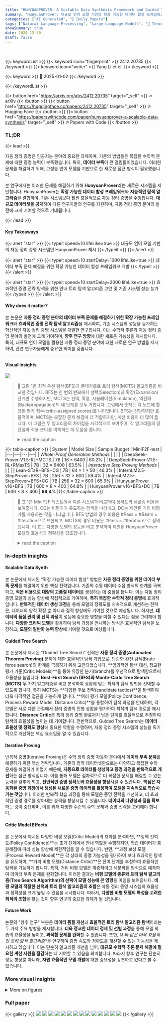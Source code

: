 ```yaml
---
title: "HUNYUANPROVER: A Scalable Data Synthesis Framework and Guided Tree Search for Automated Theorem Proving"
summary: "HunyuanProver: 대규모 언어 모델 기반의 확장 가능한 데이터 합성 프레임워크와 안내 트리 탐색을 통해 최첨단 자동 정리 증명 성능 달성!"
categories: ["AI Generated", "🤗 Daily Papers"]
tags: ["Natural Language Processing", "Large Language Models", "🏢 Tencent AI Lab",]
showSummary: true
date: 2024-12-30
draft: false
---
```


<br>

{{< keywordList >}}
{{< keyword icon="fingerprint" >}} 2412.20735 {{< /keyword >}}
{{< keyword icon="writer" >}} Yang Li et el. {{< /keyword >}}
 
{{< keyword >}} 🤗 2025-01-02 {{< /keyword >}}
 
{{< /keywordList >}}

{{< button href="https://arxiv.org/abs/2412.20735" target="_self" >}}
↗ arXiv
{{< /button >}}
{{< button href="https://huggingface.co/papers/2412.20735" target="_self" >}}
↗ Hugging Face
{{< /button >}}
{{< button href="https://paperswithcode.com/paper/hunyuanprover-a-scalable-data-synthesis" target="_self" >}}
↗ Papers with Code
{{< /button >}}




### TL;DR


{{< lead >}}

자동 정리 증명은 인공지능 분야의 중요한 과제이며, 기존의 방법들은 복잡한 수학적 문제에 대한 증명 능력이 부족했습니다. 특히, **데이터 부족**이 큰 걸림돌이었습니다.  이러한 문제를 해결하기 위해, 고성능 언어 모델을 기반으로 한 새로운 접근 방식이 필요했습니다.

본 연구에서는 이러한 문제를 해결하기 위해 **HunyuanProver**라는 새로운 시스템을 제안합니다. HunyuanProver는 **확장 가능한 데이터 합성 프레임워크**와 **지능적인 탐색 알고리즘**을 결합하여, 기존 시스템보다 훨씬 효율적으로 자동 정리 증명을 수행합니다.  **대규모 데이터셋을 공개**하여 다른 연구자들의 연구를 지원하며, 자동 정리 증명 분야의 발전에 크게 기여할 것으로 기대됩니다.

{{< /lead >}}


#### Key Takeaways

{{< alert "star" >}}
{{< typeit speed=10 lifeLike=true >}} 대규모 언어 모델 기반의 자동 정리 증명 시스템인 HunyuanProver 제시 {{< /typeit >}}
{{< /alert >}}

{{< alert "star" >}}
{{< typeit speed=10 startDelay=1000 lifeLike=true >}} 데이터 부족 문제 해결을 위한 확장 가능한 데이터 합성 프레임워크 개발 {{< /typeit >}}
{{< /alert >}}

{{< alert "star" >}}
{{< typeit speed=10 startDelay=2000 lifeLike=true >}} 효과적인 증명 전략 탐색을 위한 안내 트리 탐색 알고리즘 고안 및 기존 시스템 성능 능가 {{< /typeit >}}
{{< /alert >}}

#### Why does it matter?
본 논문은 **자동 정리 증명 분야의 데이터 부족 문제를 해결하기 위한 확장 가능한 프레임워크**와 **효과적인 증명 전략 탐색 알고리즘**을 제시하여, 기존 시스템의 성능을 능가하는 혁신적인 자동 정리 증명 시스템을 개발한 연구입니다. 이는 수학적 추론과 자동 정리 증명 분야의 발전에 크게 기여하며, **향후 연구 방향**에 대한 새로운 가능성을 제시합니다. 특히, 대규모 언어 모델을 활용한 자동 정리 증명 분야에 대한 새로운 연구 방법을 제시하여, 관련 연구자들에게 중요한 의미를 갖습니다.

------
#### Visual Insights



![](https://arxiv.org/html/2412.20735/x1.png)

> 🔼 그림 1은 최적 우선 탐색(BFS)과 몬테카를로 트리 탐색(MCTS) 알고리즘을 비교한 것입니다.  BFS는 한 번의 반복에서 선택(Selection)과 확장(Expansion) 단계만 수행하지만, MCTS는 선택, 확장, 시뮬레이션(Simulation), 역전파(Backpropagation)의 네 단계를 모두 거칩니다. 그림에서 숫자는 각 노드에 할당된 평가 점수(critic-assigned scores)를 나타냅니다.  BFS는 간단하지만 효율적이며, MCTS는 복잡한 문제 해결에 더 적합하지만, 계산 비용이 더 많이 듭니다.  이 그림은 두 알고리즘의 차이점을 시각적으로 보여주어, 각 알고리즘의 장단점과 적용 분야를 이해하는 데 도움을 줍니다.
> <details>
> <summary>read the caption</summary>
> Figure 1: Comparing best-first search (BFS) with Monte-Carlo tree search (MCTS). BFS only takes Selection and Expansion in one iteration, while MCTS takes all four steps. The numbers represent critic-assigned scores.
> </details>





{{< table-caption >}}
| System | Model Size | Sample Budget | MiniF2F-test |
|---|---|---|---| 
| *Whole-Proof Generation Methods* |  |  |  |
| DeepSeek-Prover-V1.5-RL+MCTS | 7B | 16 × 6400 | 60.2% |
| DeepSeek-Prover-V1.5-RL+RMaxTS | 7B | 32 × 6400 | 63.5% |
| *Interactive Step Proving Methods* |  |  |  |
| Lean-STaR+BFS+CG | 7B | 64 × 1 × 50 | 46.3% |
| InternLM2.5-StepProver+BFS | 7B | 256 × 32 × 600 | 59.4% |
| InternLM2.5-StepProver+BFS+CG | 7B | 256 × 32 × 600 | 65.9% |
| HunyuanProver v16+BFS | 7B | 600 × 8 × 400 | 64.8% |
| HunyuanProver v16+BFS+DC | 7B | 600 × 8 × 400 | **68.4**% |{{< /table-caption >}}

> 🔼 표 1은 MiniF2F 테스트에서 다른 시스템과 비교하여 정확도와 샘플링 비용을 보여줍니다. CG는 비평가가 유도하는 검색을 나타내고, DC는 제안된 거리 비평가를 사용하는 것을 나타냅니다. BFS 방법의 경우 비용은 #Pass × #Beam × #Iteration으로 표현되고, MCTS의 경우 비용은 #Pass × #Iteration으로 정의됩니다. 이 표는 다양한 모델의 성능을 비교 분석하여 제안된 HunyuanProver 모델의 효율성과 정확성을 강조합니다.
> <details>
> <summary>read the caption</summary>
> Table 1: Main comparison regarding accuracy and sampling cost with other systems on MiniF2F-test. CG indicates critic-guided search, while DC represents taking our proposed distance critic as guidance. For BFS methods, the cost is represented as #Pass × #Beam × #Iteration, while for MCTS, the cost is defined as #Pass × #Iteration.
> </details>





### In-depth insights


#### Scalable Data Synth
본 논문에서 제시된 "확장 가능한 데이터 합성" 방법은 **자동 정리 증명을 위한 데이터 부족 문제**를 해결하기 위한 핵심 전략입니다.  기존의 수동 데이터 수집 방식의 한계를 극복하고, **적은 비용으로 대량의 고품질 데이터**를 생성하는 데 중점을 둡니다. 이는 자동 정리 증명 모델의 성능 향상에 직접적으로 기여하며, **특히 복잡한 수학적 정리 증명**에 효과적입니다.  **반복적인 데이터 생성 과정**을 통해 모델의 정확도를 지속적으로 개선하는 전략은, 데이터의 양적 확장 뿐 아니라 질적 향상에도 기여할 것으로 예상됩니다.  하지만, **데이터의 품질 관리 및 선택 과정**이 성능에 중요한 영향을 미칠 수 있다는 점을 고려해야 합니다.  **다양한 크리틱 모델**을 활용하여 탐색 과정을 안내하는 방식은 효율적인 탐색을 보장하고, **모델의 일반화 능력 향상**에 기여할 것으로 예상됩니다.

#### Guided Tree Search
본 논문에서 제시된 "Guided Tree Search" 전략은 **자동 정리 증명(Automated Theorem Proving)** 문제에 대한 효율적인 탐색 기법으로, 단순한 완전 탐색(Brute-force search)의 한계를 극복하기 위해 고안되었습니다.  **임의적인 탐색 대신, 정교한 평가 기준(Critic Models)**을 통해 유망한 분기(branch)를 우선적으로 탐색함으로써 효율성을 높입니다.  **Best-First Search (BFS)와 Monte-Carlo Tree Search (MCTS)** 두 가지 알고리즘을 비교 분석하여 상황에 맞는 최적의 탐색 방법을 선택할 수 있도록 합니다. 특히 MCTS는 **다양한 후보 전략(candidate tactics)**을 탐색하여 더욱 다각적인 접근을 가능하게 합니다.  **여러 평가 모델(Policy Confidence, Process Reward Model, Distance Critic)**을 통합하여 탐색 과정을 안내하며, 각 모델은 서로 다른 관점에서 정리 증명의 진행 상황을 평가하여 최적의 탐색 경로를 제시합니다.  **Distance Critic**은 특히 정리 증명 완료까지 남은 단계를 효율적으로 추정하여 탐색의 효율성을 높이는 데 기여합니다.  전반적으로, Guided Tree Search는 **데이터 효율성 및 정확도 향상**에 중요한 역할을 수행하며, 자동 정리 증명 시스템의 성능을 획기적으로 개선하는 핵심 요소임을 알 수 있습니다.

#### Iterative Proving
반복적 증명(Iterative Proving)은 수학 정리 증명 자동화 분야에서 **데이터 부족 문제**를 해결하기 위한 핵심 전략입니다.  기존의 정적 데이터셋만으로는 다양하고 복잡한 수학 문제를 해결하기 어렵기 때문에, **자동으로 데이터를 생성하고 증명 과정을 반복적으로 개선**하는 접근 방식입니다.  이를 통해 모델은 점차적으로 더 복잡한 문제를 해결할 수 있는 능력을 갖추게 되고, **전반적인 증명 정확도와 효율성을 향상**시킬 수 있습니다.  **핵심은 자동화된 증명 과정에서 생성된 새로운 증명 데이터를 활용하여 모델을 지속적으로 학습시키는 것**입니다.  이러한 반복적 학습 과정을 통해 모델은 증명 전략을 개선하고, 더 효과적인 증명 경로를 찾아내는 능력을 향상시킬 수 있습니다.  **데이터의 다양성과 질을 확보**하는 것이 중요하며, 이를 위해 다양한 수준의 수학 문제와 증명 전략을 고려해야 합니다.

#### Critic Model Effects
본 논문에서 제시된 다양한 비평 모델(Critic Model)의 효과를 분석하면, **정책 신뢰도(Policy Confidence)**는 초기 단계에서 안내 역할을 수행하지만, 학습 데이터가 충분해짐에 따라 성능 향상에 제한적임을 알 수 있습니다. 반면, **과정 보상 모델(Process Reward Model)**은 각 상태의 증명 가능성을 평가하여 보다 효과적인 탐색을 유도하며, **거리 비평 모델(Distance Critic)**은 잔여 단계를 추정하여 효율적인 탐색을 가능하게 합니다. 특히, 거리 비평 모델은 계층적이고 세분화된 방식으로 예측하여 데이터 부족 문제를 완화합니다. 이러한 결과는 **비평 모델의 종류와 트리 탐색 알고리즘(Tree Search Algorithm)의 선택이 모델 성능에 큰 영향**을 미침을 보여줍니다.  **비평 모델의 적절한 선택과 트리 탐색 알고리즘의 조합**은 자동 정리 증명 시스템의 효율성과 정확성을 크게 높일 수 있음을 시사합니다. 따라서, **다양한 비평 모델의 특성을 고려한 최적의 조합**을 찾는 것이 향후 연구의 중요한 과제가 될 것입니다.

#### Future Work
논문의 "향후 연구" 부분은 **데이터 품질 개선**과 **효율적인 트리 탐색 알고리즘 탐색**이라는 두 가지 주요 방향을 제시합니다.  **더욱 정교한 데이터 정제 및 선별 과정**을 통해 모델 학습의 효율성을 높이고, **과적합 문제를 완화**할 수 있습니다.  또한, **Q* 와 같은 더욱 효율적인 트리 탐색 알고리즘**을 연구하여 증명 속도와 정확도를 개선할 수 있는 가능성을 제시하고 있습니다. 이는 단순히 알고리즘 개선을 넘어, **대규모 수학적 추론 문제 해결에 필요한 계산 자원을 절감**하는 데 기여할 수 있음을 의미합니다. 따라서 향후 연구는 단순히 성능 향상뿐 아니라, **자원 효율적인 모델 개발**에 대한 중요성을 강조하고 있다고 볼 수 있습니다.


### More visual insights

<details>
<summary>More on figures
</summary>


![](https://arxiv.org/html/2412.20735/x2.png)

> 🔼 그림 2는 거친 수준에서 미세한 수준으로의 수치 표현을 위한 균형 이진 트리 구조를 보여줍니다. 트리의 레벨이 4일 때, 최대 8까지의 숫자를 표현할 수 있습니다. 예를 들어, 숫자 6의 경로는 root → 2/2 → 3/4 → 6/8 입니다. 이 경로와 연관된 튜플은 (2, 3, 6)입니다. 이 그림은 거리 기준 비평가 모델이 어떻게 계층적이고 점진적인 방식으로 예측을 수행하는지 보여주는 데 사용됩니다. 즉, 트리의 상위 레벨 노드는 하위 레벨 노드보다 예측하기 쉽기 때문에, 모델이 먼저 광범위하고 신뢰할 수 있는 예측을 한 다음 점진적으로 세부적인 예측을 하도록 도와줍니다.
> <details>
> <summary>read the caption</summary>
> Figure 2: Balanced binary tree structure for coarse-to-fine number representation. When the level of tree is 4, the max number can be represented is 8. The path of number 6666 is r⁢o⁢o⁢t→2/2→3/4→6/8→𝑟𝑜𝑜𝑡22→34→68root\rightarrow 2/2\rightarrow 3/4\rightarrow 6/8italic_r italic_o italic_o italic_t → 2 / 2 → 3 / 4 → 6 / 8. The tuple associated with the path is (2, 3, 6).
> </details>



![](https://arxiv.org/html/2412.20735/x3.png)

> 🔼 그림 3은 반복적인 전술 데이터 생성 과정을 통해 증명자를 개선하는 동안 miniF2F 테스트 정확도와 미세 조정 토큰 수의 추세를 보여줍니다. 여기서 'v'는 '버전'을 나타내며, 버전 번호는 반복 횟수와 거의 같습니다. v12 이후로 쉬운 훈련 데이터를 제거했습니다. 정책 신뢰도를 비평가로 사용하는 BFS가 채택되었습니다. 이 그림은 훈련 데이터의 양이 증가함에 따라 모델 성능이 향상되는 것을 보여주고, 특히 쉬운 데이터를 제거함으로써 성능 향상에 도움이 된다는 점을 시사합니다.  x축은 모델 버전(v2, v5, v7, v8, v10, v12, v14, v16)을 나타내고 y축의 왼쪽은 miniF2F 테스트 정확도, 오른쪽은 미세 조정 토큰 수를 나타냅니다.
> <details>
> <summary>read the caption</summary>
> Figure 3: The trend regarding miniF2F-test accuracy and the number of finetuning tokens during the iterative tactic data generation process for prover improving, where “v” represents “version”. The version number is approximately equivalent to the number of iterations. After v12, we remove some easy training data. BFS with policy confidence as the critic is adopted.
> </details>



</details>






### Full paper

{{< gallery >}}
<img src="paper_images/1.png" class="grid-w50 md:grid-w33 xl:grid-w25" />
<img src="paper_images/2.png" class="grid-w50 md:grid-w33 xl:grid-w25" />
<img src="paper_images/3.png" class="grid-w50 md:grid-w33 xl:grid-w25" />
<img src="paper_images/4.png" class="grid-w50 md:grid-w33 xl:grid-w25" />
<img src="paper_images/5.png" class="grid-w50 md:grid-w33 xl:grid-w25" />
<img src="paper_images/6.png" class="grid-w50 md:grid-w33 xl:grid-w25" />
<img src="paper_images/7.png" class="grid-w50 md:grid-w33 xl:grid-w25" />
<img src="paper_images/8.png" class="grid-w50 md:grid-w33 xl:grid-w25" />
<img src="paper_images/9.png" class="grid-w50 md:grid-w33 xl:grid-w25" />
<img src="paper_images/10.png" class="grid-w50 md:grid-w33 xl:grid-w25" />
<img src="paper_images/11.png" class="grid-w50 md:grid-w33 xl:grid-w25" />
<img src="paper_images/12.png" class="grid-w50 md:grid-w33 xl:grid-w25" />
<img src="paper_images/13.png" class="grid-w50 md:grid-w33 xl:grid-w25" />
<img src="paper_images/14.png" class="grid-w50 md:grid-w33 xl:grid-w25" />
{{< /gallery >}}